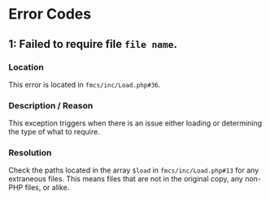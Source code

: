 # Error Codes

## 1: Failed to require file `file name`.

### Location

This error is located in `fmcs/inc/Load.php#36`.

### Description / Reason

This exception triggers when there is an issue either loading or determining the type of what to require.

### Resolution

Check the paths located in the array `$load` in  `fmcs/inc/Load.php#13` for any extraneous files. This means files
that are not in the original copy, any non-PHP files, or alike.